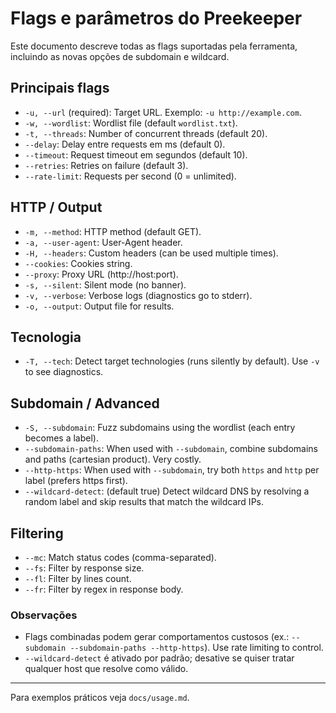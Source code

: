 # Flags e parâmetros do Preekeeper

Este documento descreve todas as flags suportadas pela ferramenta, incluindo as novas opções de subdomain e wildcard.

## Principais flags

- `-u, --url` (required): Target URL. Exemplo: `-u http://example.com`.
- `-w, --wordlist`: Wordlist file (default `wordlist.txt`).
- `-t, --threads`: Number of concurrent threads (default 20).
- `--delay`: Delay entre requests em ms (default 0).
- `--timeout`: Request timeout em segundos (default 10).
- `--retries`: Retries on failure (default 3).
- `--rate-limit`: Requests per second (0 = unlimited).

## HTTP / Output

- `-m, --method`: HTTP method (default GET).
- `-a, --user-agent`: User-Agent header.
- `-H, --headers`: Custom headers (can be used multiple times).
- `--cookies`: Cookies string.
- `--proxy`: Proxy URL (http://host:port).
- `-s, --silent`: Silent mode (no banner).
- `-v, --verbose`: Verbose logs (diagnostics go to stderr).
- `-o, --output`: Output file for results.

## Tecnologia

- `-T, --tech`: Detect target technologies (runs silently by default). Use `-v` to see diagnostics.

## Subdomain / Advanced

- `-S, --subdomain`: Fuzz subdomains using the wordlist (each entry becomes a label).
- `--subdomain-paths`: When used with `--subdomain`, combine subdomains and paths (cartesian product). Very costly.
- `--http-https`: When used with `--subdomain`, try both `https` and `http` per label (prefers https first).
- `--wildcard-detect`: (default true) Detect wildcard DNS by resolving a random label and skip results that match the wildcard IPs.

## Filtering

- `--mc`: Match status codes (comma-separated).
- `--fs`: Filter by response size.
- `--fl`: Filter by lines count.
- `--fr`: Filter by regex in response body.


### Observações
- Flags combinadas podem gerar comportamentos custosos (ex.: `--subdomain --subdomain-paths --http-https`). Use rate limiting to control.
- `--wildcard-detect` é ativado por padrão; desative se quiser tratar qualquer host que resolve como válido.


---

Para exemplos práticos veja `docs/usage.md`.
